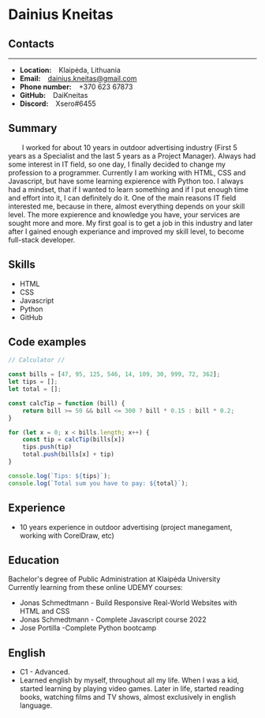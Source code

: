 # Dainius Kneitas

## Contacts
---

- **Location:** &ensp; Klaipėda, Lithuania
- **Email:** &ensp; dainius.kneitas@gmail.com
- **Phone number:** &ensp; +370 623 67873
- **GitHub:** &ensp; DaiKneitas
- **Discord:** &ensp; Xsero#6455

## Summary

<p>&emsp;&emsp;I worked for about 10 years in outdoor advertising industry (First 5 years as a Specialist and the last 5 years as a Project Manager). Always had some interest in IT field, so one day, I finally decided to change my profession to a programmer. Currently I am working with HTML, CSS and Javascript, but have some learning expierence with Python too. I always had a mindset, that if I wanted to learn something and if I put enough time and effort into it, I can definitely do it. One of the main reasons IT field interested me, because in there, almost everything depends on your skill level. The more expierence and knowledge you have, your services are sought more and more. My first goal is to get a job in this industry and later after I gained enough experiance and improved my skill level, to become full-stack developer.</p>

## Skills

- HTML
- CSS
- Javascript
- Python
- GitHub

## Code examples
```js
// Calculator //

const bills = [47, 95, 125, 546, 14, 109, 30, 999, 72, 362];
let tips = [];
let total = [];

const calcTip = function (bill) {
    return bill >= 50 && bill <= 300 ? bill * 0.15 : bill * 0.2;
}

for (let x = 0; x < bills.length; x++) {
    const tip = calcTip(bills[x])
    tips.push(tip)
    total.push(bills[x] + tip)
}

console.log(`Tips: ${tips}`);
console.log(`Total sum you have to pay: ${total}`);
```

## Experience

- 10 years experience in outdoor advertising (project manegament, working with CorelDraw, etc)

## Education
Bachelor's degree of Public Administration at Klaipėda University
<br>
Currently learning from these online UDEMY courses:
<br>
- Jonas Schmedtmann - Build Responsive Real-World Websites with HTML and CSS
- Jonas Schmedtmann - Complete Javascript course 2022
- Jose Portilla -Complete Python bootcamp

## English

- C1 - Advanced.
- Learned english by myself, throughout all my life. When I was a kid, started learning by playing video games. Later in life, started reading books, watching films and TV shows, almost exclusively in english language.
